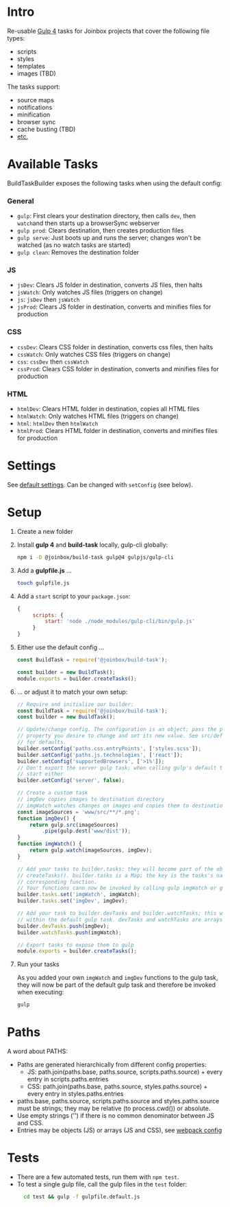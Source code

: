 # Intro

Re-usable [Gulp 4](https://github.com/gulpjs/gulp/tree/4.0) tasks for Joinbox projects that cover 
the following file types:
- scripts 
- styles
- templates
- images (TBD)

The tasks support:
- source maps
- notifications
- minification
- browser sync
- cache busting (TBD)
- [etc.](https://docs.google.com/document/d/17fVNqmN2PVGjidU9FeCPYTgMFJ66z9ZE5jEPlf9TAUQ)



# Available Tasks

BuildTaskBuilder exposes the following tasks when using the default config:

### General
- `gulp`: First clears your destination directory, then calls `dev`, then `watch`and then starts up 
    a browserSync webserver
- `gulp prod`: Clears destination, then creates production files
- `gulp serve`: Just boots up and runs the server; changes won't be watched (as no watch tasks are
    started)
- `gulp clean`: Removes the destination folder

### JS
- `jsDev`: Clears JS folder in destination, converts JS files, then halts
- `jsWatch`: Only watches JS files (triggers on change)
- `js`: `jsDev` then `jsWatch`
- `jsProd`: Clears JS folder in destination, converts and minifies files for production

### CSS
- `cssDev`: Clears CSS folder in destination, converts css files, then halts
- `cssWatch`: Only watches CSS files (triggers on change)
- `css`: `cssDev` then `cssWatch`
- `cssProd`: Clears CSS folder in destination, converts and minifies files for production

### HTML
- `htmlDev`: Clears HTML folder in destination, copies all HTML files
- `htmlWatch`: Only watches HTML files (triggers on change)
- `html`: `htmlDev` then `htmlWatch`
- `htmlProd`: Clears HTML folder in destination, converts and minifies files for production



# Settings

See [default settings](blob/master/src/defaultConfig.js). Can be changed with `setConfig` (see 
below).



# Setup

1. Create a new folder

1. Install **gulp 4** and **build-task** locally, gulp-cli globally:
    ```bash
    npm i -D @joinbox/build-task gulp@4 gulpjs/gulp-cli
    ```

1. Add a **gulpfile.js** …
    ```bash
    touch gulpfile.js
    ```
1. Add a `start` script to your `package.json`:
   ```javascript
   {
        scripts: {
            start: 'node ./node_modules/gulp-cli/bin/gulp.js'
        }
   }

   ```

1. Either use the default config …
    ```javascript
    const BuildTask = require('@joinbox/build-task');
    
    const builder = new BuildTask();
    module.exports = builder.createTasks();
    ```

1. … or adjust it to match your own setup:
    ```javascript
    // Require and initialize our builder:
    const BuildTask = require('@joinbox/build-task');
    const builder = new BuildTask();

    // Update/change config. The configuration is an object; pass the path to the 
    // property you desire to change and set its new value. See src/defaultConfig
    // for defaults.
    builder.setConfig('paths.css.entryPoints', ['styles.scss']);
    builder.setConfig('paths.js.technologies', ['react']); 
    builder.setConfig('supportedBrowsers', ['>1%']);
    // Don't export the server gulp task; when calling gulp's default task, it won't 
    // start either
    builder.setConfig('server', false);

    // Create a custom task
    // imgDev copies images to destination directory
    // imgWatch watches changes on images and copies them to destination directory
    const imageSources = 'www/src/**/*.png';
    function imgDev() {
        return gulp.src(imageSources)
            .pipe(gulp.dest('www/dist'));
    }
    function imgWatch() {
        return gulp.watch(imageSources, imgDev);
    }

    // Add your tasks to builder.tasks: they will become part of the object returned by 
    // createTasks(). builder.tasks is a Map; the key is the tasks's name, the value the 
    // corresponding function. 
    // Your functions cann now be invoked by calling gulp imgWatch or gulp imgDev
    builder.tasks.set('imgWatch', imgWatch);
    builder.tasks.set('imgDev', imgDev);

    // Add your task to builder.devTasks and builder.watchTasks; this will call them 
    // within the default gulp task. devTasks and watchTasks are arrays.
    builder.devTasks.push(imgDev);
    builder.watchTasks.push(imgWatch);

    // Export tasks to expose them to gulp
    module.exports = builder.createTasks();
    ```

1. Run your tasks
    
    As you added your own `imgWatch` and `imgDev` functions to the gulp task, they will now be part
    of the default gulp task and therefore be invoked when executing:

    ```bash
    gulp
    ```

# Paths
A word about PATHS:
- Paths are generated hierarchically from different config properties:
    - JS: path.join(paths.base, paths.source, scripts.paths.source) +
      every entry in scripts.paths.entries
    - CSS: path.join(paths.base, paths.source, styles.paths.source) +
      every entry in styles.paths.entries
- paths.base, paths.source, scripts.paths.source and styles.paths.source must be strings; they
  may be relative (to process.cwd()) or absolute. 
- Use empty strings ('') if there is no common denominator between JS and CSS.
- Entries may be objects (JS) or arrays (JS and CSS), see 
  [webpack config](https://webpack.js.org/configuration/entry-context#naming)



# Tests

- There are a few automated tests, run them with `npm test`. 
- To test a single gulp file, call the gulp files in the `test` folder: 
  ```bash
    cd test && gulp -f gulpfile.default.js
  ```

